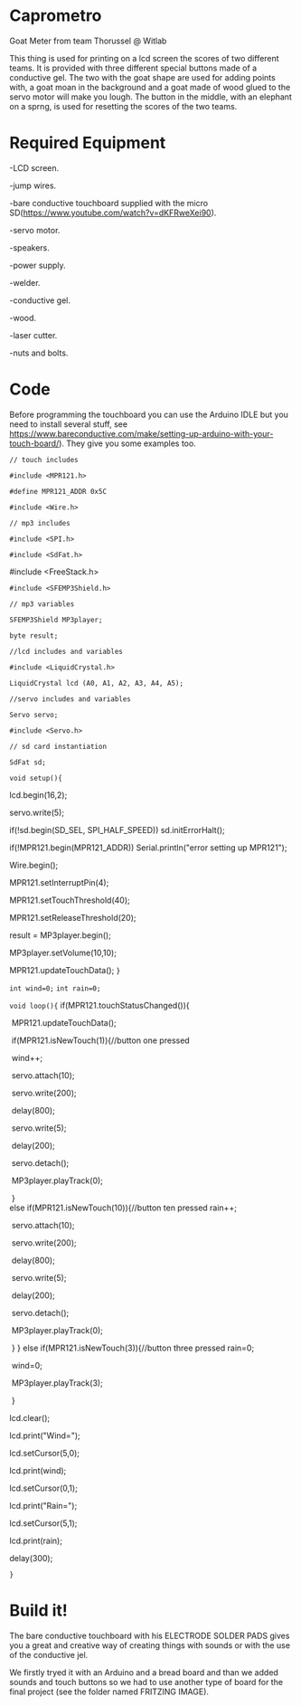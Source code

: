 # Caprometro
Goat Meter from team Thorussel @ Witlab

This thing is used for printing on a lcd screen the scores of two different teams. It is provided with three different special buttons made of a conductive gel. The two with the goat shape are used for adding points with, a goat moan in the background and a goat made of wood glued to the servo motor will make you lough. The button in the middle, with an elephant on a sprng, is used for resetting the scores of the two teams.

# Required Equipment

-LCD screen.

-jump wires.

-bare conductive touchboard supplied with the micro SD(https://www.youtube.com/watch?v=dKFRweXei90).

-servo motor.

-speakers.

-power supply.

-welder.

-conductive gel.

-wood.

-laser cutter.

-nuts and bolts.

# Code

Before programming the touchboard you can use the Arduino IDLE but you need to install several stuff, see https://www.bareconductive.com/make/setting-up-arduino-with-your-touch-board/). They give you some examples too.





`// touch includes`

`#include <MPR121.h>`

`#define MPR121_ADDR 0x5C`

`#include <Wire.h>`

`// mp3 includes`

`#include <SPI.h>`

`#include <SdFat.h>`

#include <FreeStack.h> 

`#include <SFEMP3Shield.h>`

`// mp3 variables`

`SFEMP3Shield MP3player;`

`byte result;`

`//lcd includes and variables`

`#include <LiquidCrystal.h>`

`LiquidCrystal lcd (A0, A1, A2, A3, A4, A5);`

`//servo includes and variables`

`Servo servo;`

`#include <Servo.h>`

`// sd card instantiation`

`SdFat sd;`

`void setup(){`

  lcd.begin(16,2);

  servo.write(5);

  if(!sd.begin(SD_SEL, SPI_HALF_SPEED)) sd.initErrorHalt();

  if(!MPR121.begin(MPR121_ADDR)) Serial.println("error setting up MPR121");

  Wire.begin();

  MPR121.setInterruptPin(4);

  MPR121.setTouchThreshold(40);     
       
  MPR121.setReleaseThreshold(20);   
                                    
  result = MP3player.begin();

  MP3player.setVolume(10,10);

  MPR121.updateTouchData();
`}`

`int wind=0;`
`int rain=0;`

`void loop(){`
  if(MPR121.touchStatusChanged()){

​      MPR121.updateTouchData();

​      if(MPR121.isNewTouch(1)){//button one pressed

​        wind++;

​        servo.attach(10);

​        servo.write(200);

​        delay(800);

​        servo.write(5);

​        delay(200);

​        servo.detach();

​        MP3player.playTrack(0);     

​     }  
      else if(MPR121.isNewTouch(10)){//button ten pressed
        rain++;

​        servo.attach(10);

​        servo.write(200);

​        delay(800);

​        servo.write(5);

​        delay(200);

​        servo.detach();

​        MP3player.playTrack(0);

​     }
  }
      else if(MPR121.isNewTouch(3)){//button three pressed
        rain=0;

​        wind=0;

​        MP3player.playTrack(3);

​    }

  lcd.clear();

  lcd.print("Wind=");

  lcd.setCursor(5,0);

  lcd.print(wind);

  lcd.setCursor(0,1);

  lcd.print("Rain=");

  lcd.setCursor(5,1);

  lcd.print(rain);

  delay(300);

`}`

# Build it!

The bare conductive touchboard with his ELECTRODE SOLDER PADS  gives you a great and creative way of creating things with sounds or with the use of the conductive jel.

We firstly tryed it with an Arduino and a bread board and than we added sounds and touch buttons so we had to use another type of board for the final project (see the folder named FRITZING IMAGE).